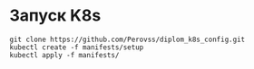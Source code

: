 # Запуск K8s 

```
git clone https://github.com/Perovss/diplom_k8s_config.git
kubectl create -f manifests/setup
kubectl apply -f manifests/

```

